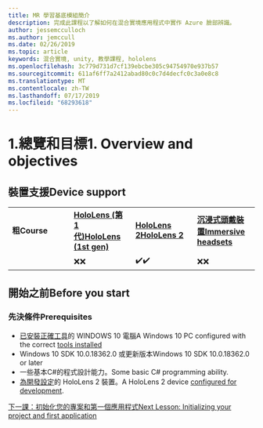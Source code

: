 ```yaml
---
title: MR 學習基底模組簡介
description: 完成此課程以了解如何在混合實境應用程式中實作 Azure 臉部辨識。
author: jessemcculloch
ms.author: jemccull
ms.date: 02/26/2019
ms.topic: article
keywords: 混合實境, unity, 教學課程, hololens
ms.openlocfilehash: 3c779d731d7cf139ebcbe305c94754970e937b57
ms.sourcegitcommit: 611af6ff7a2412abad80c0c7d4decfc0c3a0e8c8
ms.translationtype: MT
ms.contentlocale: zh-TW
ms.lasthandoff: 07/17/2019
ms.locfileid: "68293618"
---
```

# <a name="1-overview-and-objectives"></a><span data-ttu-id="d26c0-104">1.總覽和目標</span><span class="sxs-lookup"><span data-stu-id="d26c0-104">1. Overview and objectives</span></span>

## <a name="device-support"></a><span data-ttu-id="d26c0-105">裝置支援</span><span class="sxs-lookup"><span data-stu-id="d26c0-105">Device support</span></span>

<table>
    <colgroup>
    <col width="25%" />
    <col width="25%" />
    <col width="25%" />
    <col width="25%" />
    </colgroup>
    <tr>
        <td><span data-ttu-id="d26c0-106"><strong>粗</strong></span><span class="sxs-lookup"><span data-stu-id="d26c0-106"><strong>Course</strong></span></span></td>
        <td><span data-ttu-id="d26c0-107"><a href="hololens-hardware-details.md"><strong>HoloLens (第 1 代)</strong></a></span><span class="sxs-lookup"><span data-stu-id="d26c0-107"><a href="hololens-hardware-details.md"><strong>HoloLens (1st gen)</strong></a></span></span></td>
        <td><span data-ttu-id="d26c0-108"><a href="https://www.microsoft.com/en-us/hololens/hardware"><strong>HoloLens 2</strong></a></span><span class="sxs-lookup"><span data-stu-id="d26c0-108"><a href="https://www.microsoft.com/en-us/hololens/hardware"><strong>HoloLens 2</strong></a></span></span></td>
        <td><span data-ttu-id="d26c0-109"><a href="immersive-headset-hardware-details.md"><strong>沉浸式頭戴裝置</strong></a></span><span class="sxs-lookup"><span data-stu-id="d26c0-109"><a href="immersive-headset-hardware-details.md"><strong>Immersive headsets</strong></a></span></span></td>
    </tr>
     <tr>
        <td></td>
        <td><span data-ttu-id="d26c0-110">❌</span><span class="sxs-lookup"><span data-stu-id="d26c0-110">❌</span></span></td>
        <td><span data-ttu-id="d26c0-111">✔️</span><span class="sxs-lookup"><span data-stu-id="d26c0-111">✔️</span></span></td>
        <td><span data-ttu-id="d26c0-112">❌</span><span class="sxs-lookup"><span data-stu-id="d26c0-112">❌</span></span></td>
    </tr>
</table>

## <a name="before-you-start"></a><span data-ttu-id="d26c0-113">開始之前</span><span class="sxs-lookup"><span data-stu-id="d26c0-113">Before you start</span></span>

### <a name="prerequisites"></a><span data-ttu-id="d26c0-114">先決條件</span><span class="sxs-lookup"><span data-stu-id="d26c0-114">Prerequisites</span></span>

* <span data-ttu-id="d26c0-115">[已安裝正確工具](install-the-tools.md)的 WINDOWS 10 電腦</span><span class="sxs-lookup"><span data-stu-id="d26c0-115">A Windows 10 PC configured with the correct [tools installed](install-the-tools.md)</span></span>
* <span data-ttu-id="d26c0-116">Windows 10 SDK 10.0.18362.0 或更新版本</span><span class="sxs-lookup"><span data-stu-id="d26c0-116">Windows 10 SDK 10.0.18362.0 or later</span></span>
* <span data-ttu-id="d26c0-117">一些基本C#的程式設計能力。</span><span class="sxs-lookup"><span data-stu-id="d26c0-117">Some basic C# programming ability.</span></span>
* <span data-ttu-id="d26c0-118">[為開發設定](using-visual-studio.md#enabling-developer-mode)的 HoloLens 2 裝置。</span><span class="sxs-lookup"><span data-stu-id="d26c0-118">A HoloLens 2 device [configured for development](using-visual-studio.md#enabling-developer-mode).</span></span>

[<span data-ttu-id="d26c0-119">下一課：初始化您的專案和第一個應用程式</span><span class="sxs-lookup"><span data-stu-id="d26c0-119">Next Lesson: Initializing your project and first application</span></span>](mrlearning-base-ch1.md)